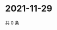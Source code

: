 # 2021-11-29

共 0 条

<!-- BEGIN WEIBO -->
<!-- 最后更新时间 Mon Nov 29 2021 06:00:54 GMT+0800 (China Standard Time) -->

<!-- END WEIBO -->
